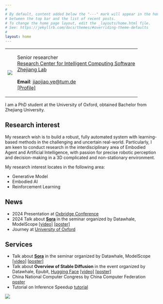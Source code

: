 ```yaml
---
#
# By default, content added below the "---" mark will appear in the home page
# between the top bar and the list of recent posts.
# To change the home page layout, edit the _layouts/home.html file.
# See: https://jekyllrb.com/docs/themes/#overriding-theme-defaults
#
layout: home
---
```


<table class="personal-info">
    <tbody>
        <tr>
        <td>
            <img src="/jiaojiaoye/assets/imgs/profil.jpg"> 
        </td>
        <td>
            <p>
                Senior researcher<br>
                <a href="https://en.zhejianglab.com/institutescenters/#ResearchUnits">Research Center for Intelligent Computing Software </a> <br>
                <a href="https://en.zhejianglab.com/">Zhejiang Lab </a> <br>
                <br>
                <b>Email</b>: <a href="mailto:jiaojiao.ye@tum.de">jiaojiao.ye@tum.de </a> <br>
                <a href="https://argmax.ai/team/jiaojiao-ye/">[Profile] </a> <br>
            </p>
        </td>
        </tr>
    </tbody>
</table>

<!-- [[GitHub]](https://github.com/JiaojiaoYe1994) [[Linkedin]](https://www.linkedin.com/in/jiaojiao-ye-99830b14a/) [[Profile]](https://argmax.ai/team/jiaojiao-ye/) <br>
 -->

I am a PhD student at the University of Oxford, obtained Bachelor from Zhejiang University. 

## Research interest

My research wish is to build a robust, fully automated system with learning-based methods in the challenging and uncertain real-world. Particularly, I am keen to conduct research in the interdisciplinary area of Embodied Agent and Artificial Intelligence, with passion for precise robotic perception and decision-making in a 3D complicated and non-stationary environment.

My research interest locates in the following area:

* Generative Model
* Embodied AI
* Reinforcement Learning



## News

* 2024 Presentation at [Oxbridge Conference](https://www.cs.ox.ac.uk/conferences/Oxbridge2024/)
* 2024 Talk about [**Sora**](https://openai.com/sora) in the seminar organized by Datawhale, ModelScope [[video]](https://www.bilibili.com/video/BV1KZ42127GP/?buvid=XU0E30D0C6006B7F1EE1425156434CFEC440F&from_spmid=search.search-result.0.0&is_story_h5=false&mid=fMtk7pz9LsVpSyGt0Mcizg%3D%3D&p=1&plat_id=116&share_from=ugc&share_medium=android&share_plat=android&share_session_id=979d0b97-1db7-4e39-a2e1-45118a669051&share_source=WEIXIN&share_tag=s_i&spmid=united.player-video-detail.0.0&timestamp=1708515033&unique_k=Poqnl0h&up_id=431850986) [[poster]](https://github.com/JiaojiaoYe1994/jiaojiaoye/blob/main/assets/imgs/2024Sora.jpg)
* Journey at [University of Oxford](https://www.ox.ac.uk/)


## Services

* Talk about [**Sora**](https://openai.com/sora) in the seminar organized by Datawhale, ModelScope  [[video]](https://www.bilibili.com/video/BV1KZ42127GP/?buvid=XU0E30D0C6006B7F1EE1425156434CFEC440F&from_spmid=search.search-result.0.0&is_story_h5=false&mid=fMtk7pz9LsVpSyGt0Mcizg%3D%3D&p=1&plat_id=116&share_from=ugc&share_medium=android&share_plat=android&share_session_id=979d0b97-1db7-4e39-a2e1-45118a669051&share_source=WEIXIN&share_tag=s_i&spmid=united.player-video-detail.0.0&timestamp=1708515033&unique_k=Poqnl0h&up_id=431850986) [[poster]](https://github.com/JiaojiaoYe1994/jiaojiaoye/blob/main/assets/imgs/2024Sora.jpg)
* Talk about **Overview of Stable Diffusion** in the event organized by Datawhale, Epubit, [Hugging Face](https://huggingface.co/)  [[video]](https://www.bilibili.com/video/BV1hg4y1R7i5/?spm_id_from=333.1007.0.0&vd_source=6a179693a78e3c2c5a1d0b69c2726668) [[poster]](https://github.com/JiaojiaoYe1994/jiaojiaoye/blob/main/assets/imgs/2023SD_datawhale.PNG)
* China National Computer Congress by China Computer Federation [poster](https://github.com/JiaojiaoYe1994/jiaojiaoye/blob/main/assets/imgs/2023CNCC.JPG)
* Tutorial on Inference Speedup [tutorial](https://zhuanlan.zhihu.com/p/659723053)

 <a href="https://clustrmaps.com/site/1br1t"  title="Visit tracker"><img src="//www.clustrmaps.com/map_v2.png?d=97nUU-FjSo3XTeI1STkdpKlUaW4UMyu7RVO1xutT1PA&cl=ffffff" /></a>
